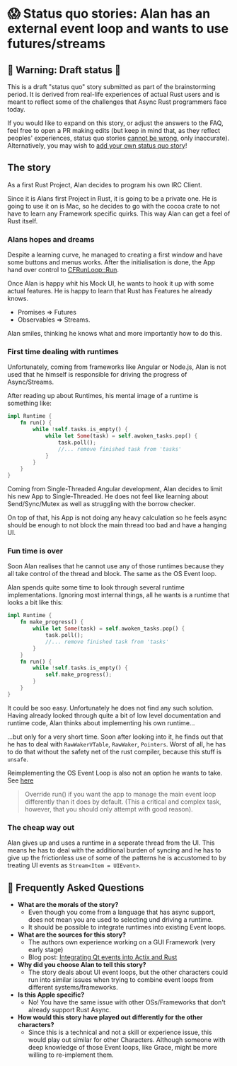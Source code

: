 # 😱 Status quo stories: Alan has an external event loop and wants to use futures/streams

## 🚧 Warning: Draft status 🚧

This is a draft "status quo" story submitted as part of the brainstorming period. It is derived from real-life experiences of actual Rust users and is meant to reflect some of the challenges that Async Rust programmers face today. 

If you would like to expand on this story, or adjust the answers to the FAQ, feel free to open a PR making edits (but keep in mind that, as they reflect peoples' experiences, status quo stories [cannot be wrong], only inaccurate). Alternatively, you may wish to [add your own status quo story][htvsq]!

## The story

As a first Rust Project, Alan decides to program his own IRC Client.

Since it is Alans first Project in Rust, it is going to be a private one. He is going to use it on is Mac, so he decides to go with the cocoa crate to not have to learn any Framework specific quirks. This way Alan can get a feel of Rust itself.

### Alans hopes and dreams
Despite a learning curve, he managed to creating a first window and have some buttons and menus works. After the initialisation is done, the App hand over control to [CFRunLoop::Run](https://developer.apple.com/documentation/corefoundation/1542011-cfrunlooprun?language=occ).

Once Alan is happy whit his Mock UI, he wants to hook it up with some actual features. He is happy to learn that Rust has Features he already knows.
* Promises => Futures
* Observables => Streams.

Alan smiles, thinking he knows what and more importantly how to do this.

### First time dealing with runtimes

Unfortunately, coming from frameworks like Angular or Node.js, Alan is not used that he himself is responsible for driving the progress of Async/Streams. 

After reading up about Runtimes, his mental image of a runtime is something like: 

```rust
impl Runtime {
    fn run() {
        while !self.tasks.is_empty() {
            while let Some(task) = self.awoken_tasks.pop() {
                task.poll();
                //... remove finished task from 'tasks'
            }
        }
    }
}
```

Coming from Single-Threaded Angular development, Alan decides to limit his new App to Single-Threaded. He does not feel like learning about Send/Sync/Mutex as well as struggling with the borrow checker.

On top of that, his App is not doing any heavy calculation so he feels async should be enough to not block the main thread too bad and have a hanging UI.

### Fun time is over

Soon Alan realises that he cannot use any of those runtimes because they all take control of the thread and block. The same as the OS Event loop.

Alan spends quite some time to look through several runtime implementations. Ignoring most internal things, all he wants is a runtime that looks a bit like this:

```rust
impl Runtime {
    fn make_progress() {
        while let Some(task) = self.awoken_tasks.pop() {
            task.poll();
            //... remove finished task from 'tasks'
        }
    }
    fn run() {
        while !self.tasks.is_empty() {
            self.make_progress();
        }
    }
}
```

It could be soo easy. Unfortunately he does not find any such solution. Having already looked through quite a bit of low level documentation and runtime code, Alan thinks about implementing his own runtime...

...but only for a very short time. Soon after looking into it, he finds out that he has to deal with ```RawWakerVTable```, ```RawWaker```, ```Pointers```. Worst of all, he has to do that without the safety net of the rust compiler, because this stuff is ```unsafe```.

Reimplementing the OS Event Loop is also not an option he wants to take. See [here](https://developer.apple.com/documentation/appkit/nsapplication)
>Override run() if you want the app to manage the main event loop differently than it does by default. (This a critical and complex task, however, that you should only attempt with good reason).


### The cheap way out

Alan gives up and uses a runtime in a seperate thread from the UI. This means he has to deal with the additional burden of syncing and he has to give up the frictionless use of some of the patterns he is accustomed to by treating UI events as ```Stream<Item = UIEvent>```.

## 🤔 Frequently Asked Questions


* **What are the morals of the story?**
    * Even though you come from a language that has async support, does not mean you are used to selecting und driving a runtime.
    * It should be possible to integrate runtimes into existing Event loops.
* **What are the sources for this story?**
    * The authors own experience working on a GUI Framework (very early stage)
    * Blog post: [Integrating Qt events into Actix and Rust](https://www.rubdos.be/corona/qt/rust/tokio/actix/2020/05/23/actix-qt.html)
* **Why did you choose Alan to tell this story?**
    * The story deals about UI event loops, but the other characters could run into similar issues when trying to combine event loops from different systems/frameworks.
* **Is this Apple specific?**
    * No! You have the same issue with other OSs/Frameworks that don't already support Rust Async.
* **How would this story have played out differently for the other characters?**
    * Since this is a technical and not a skill or experience issue, this would play out similar for other Characters. Although someone with deep knowledge of those Event loops, like Grace, might be more willing to re-implement them.

[character]: ../characters.md
[status quo stories]: ./status_quo.md
[Alan]: ../characters/alan.md
[Grace]: ../characters/grace.md
[Niklaus]: ../characters/niklaus.md
[Barbara]: ../characters/barbara.md
[htvsq]: ../how_to_vision/status_quo.md
[cannot be wrong]: ../how_to_vision/comment.md#comment-to-understand-or-improve-not-to-negate-or-dissuade
